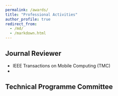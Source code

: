 ```yaml
---
permalink: /awards/
title: "Professional Activities"
author_profile: true
redirect_from: 
  - /md/
  - /markdown.html
---
```


## Journal Reviewer 

* IEEE Transactions on Mobile Computing (TMC)
* 
## Technical Programme Committee








